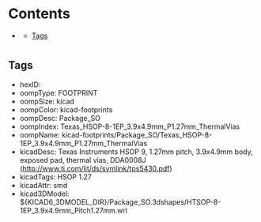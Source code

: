 



Contents
========

* [](#)
	* [Tags](#tags)

# 

## Tags

- hexID: 
- oompType: FOOTPRINT
- oompSize: kicad
- oompColor: kicad-footprints
- oompDesc: Package_SO
- oompIndex: Texas_HSOP-8-1EP_3.9x4.9mm_P1.27mm_ThermalVias
- oompName: kicad-footprints/Package_SO/Texas_HSOP-8-1EP_3.9x4.9mm_P1.27mm_ThermalVias
- kicadDesc: Texas Instruments HSOP 9, 1.27mm pitch, 3.9x4.9mm body, exposed pad, thermal vias, DDA0008J (http://www.ti.com/lit/ds/symlink/tps5430.pdf)
- kicadTags: HSOP 1.27
- kicadAttr: smd
- kicad3DModel: ${KICAD6_3DMODEL_DIR}/Package_SO.3dshapes/HTSOP-8-1EP_3.9x4.9mm_Pitch1.27mm.wrl
